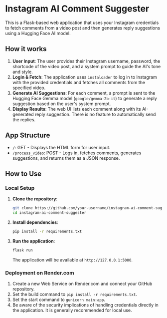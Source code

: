 # Instagram AI Comment Suggester

This is a Flask-based web application that uses your Instagram credentials to fetch comments from a video post and then generates reply suggestions using a Hugging Face AI model.

## How it works

1.  **User Input**: The user provides their Instagram username, password, the shortcode of the video post, and a system prompt to guide the AI's tone and style.
2.  **Login & Fetch**: The application uses `instaloader` to log in to Instagram with the provided credentials and fetches all comments from the specified video.
3.  **Generate AI Suggestions**: For each comment, a prompt is sent to the Hugging Face Gemma model (`google/gemma-2b-it`) to generate a reply suggestion based on the user's system prompt.
4.  **Display Results**: The web UI lists each comment along with its AI-generated reply suggestion. There is no feature to automatically send the replies.

## App Structure

*   `/`: GET - Displays the HTML form for user input.
*   `/process_video`: POST - Logs in, fetches comments, generates suggestions, and returns them as a JSON response.

## How to Use

### Local Setup

1.  **Clone the repository**:
    ```bash
    git clone https://github.com/your-username/instagram-ai-comment-suggester.git
    cd instagram-ai-comment-suggester
    ```
2.  **Install dependencies**:
    ```bash
    pip install -r requirements.txt
    ```
3.  **Run the application**:
    ```bash
    flask run
    ```
    The application will be available at `http://127.0.0.1:5000`.

### Deployment on Render.com

1.  Create a new Web Service on Render.com and connect your GitHub repository.
2.  Set the build command to `pip install -r requirements.txt`.
3.  Set the start command to `gunicorn main:app`.
4.  Be aware of the security implications of handling credentials directly in the application. It is generally recommended for local use.
